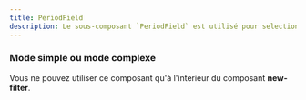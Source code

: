 ```yaml
---
title: PeriodField
description: Le sous-composant `PeriodField` est utilisé pour selectionner une période.
---
```


<doc-tabs>

<doc-tab-item label="Utilisation">

### Mode simple ou mode complexe

Vous ne pouvez utiliser ce composant qu'à l'interieur du composant **new-filter**.

</doc-usage><doc-example file="period-filter/period"></doc-example>

</doc-tab-item>

<doc-tab-item label="API">
<doc-api name="period-filter"></doc-api>
</doc-tab-item>

</doc-tabs>
